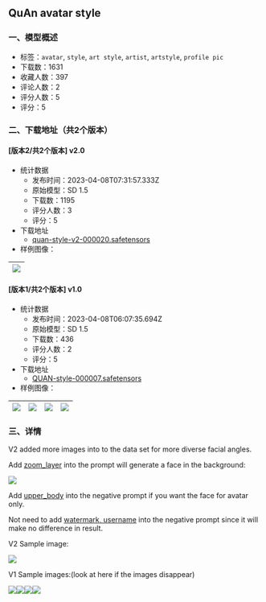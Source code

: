 ## QuAn avatar style
### 一、模型概述

- 标签：`avatar`, `style`, `art style`, `artist`, `artstyle`, `profile pic`
- 下载数：1631
- 收藏人数：397
- 评论人数：2
- 评分人数：5
- 评分：5

### 二、下载地址（共2个版本）

#### [版本2/共2个版本] v2.0

- 统计数据
  - 发布时间：2023-04-08T07:31:57.333Z
  - 原始模型：SD 1.5
  - 下载数：1195
  - 评分人数：3
  - 评分：5
- 下载地址
  - [quan-style-v2-000020.safetensors](https://civitai.com/api/download/models/39722)
- 样例图像：

| <img src="https://image.civitai.com/xG1nkqKTMzGDvpLrqFT7WA/ccd38c15-550c-4b28-a164-1232a21e5600/width=450/439776.jpeg" /> |
| ---- |

#### [版本1/共2个版本] v1.0

- 统计数据
  - 发布时间：2023-04-08T06:07:35.694Z
  - 原始模型：SD 1.5
  - 下载数：436
  - 评分人数：2
  - 评分：5
- 下载地址
  - [QUAN-style-000007.safetensors](https://civitai.com/api/download/models/36988)
- 样例图像：

| <img src="https://image.civitai.com/xG1nkqKTMzGDvpLrqFT7WA/7bd2f7a6-9ccf-44ed-3a99-8b6df1108400/width=450/438581.jpeg" /> | <img src="https://image.civitai.com/xG1nkqKTMzGDvpLrqFT7WA/725c53fb-72e4-44b6-1dc4-312264477500/width=450/424094.jpeg" /> | <img src="https://image.civitai.com/xG1nkqKTMzGDvpLrqFT7WA/e889bce7-72c5-44f3-da97-6dbdf8d17e00/width=450/424125.jpeg" /> | <img src="https://image.civitai.com/xG1nkqKTMzGDvpLrqFT7WA/e9e71c2a-1de4-41cd-0a47-b2c348032000/width=450/424119.jpeg" /> |
| ---- | ---- | ---- | ---- |


### 三、详情
<p>V2 added more images into to the data set for more diverse facial angles.</p><p></p><p>Add <u>zoom_layer</u> into the prompt will generate a face in the background:</p><img src="https://imagecache.civitai.com/xG1nkqKTMzGDvpLrqFT7WA/084f1c39-863c-4c43-9e0c-367081c8fd00/width=525/084f1c39-863c-4c43-9e0c-367081c8fd00.jpeg" /><p></p><p></p><p>Add <u>upper_body</u> into the negative prompt if you want the face for avatar only.</p><p></p><p>Not need to add <u>watermark, username</u> into the negative prompt since it will make no difference in result.</p><p></p><p>V2 Sample image:</p><img src="https://imagecache.civitai.com/xG1nkqKTMzGDvpLrqFT7WA/9e0fd07e-ab9b-47a9-070b-b7bc7cd33700/width=525/9e0fd07e-ab9b-47a9-070b-b7bc7cd33700.jpeg" /><p>V1 Sample images:(look at here if the images disappear)</p><img src="https://imagecache.civitai.com/xG1nkqKTMzGDvpLrqFT7WA/3be9ae4c-d1c1-4283-8d4f-89c09eebb100/width=525/3be9ae4c-d1c1-4283-8d4f-89c09eebb100.jpeg" /><img src="https://imagecache.civitai.com/xG1nkqKTMzGDvpLrqFT7WA/51fd193d-f532-48af-9488-333f582d8b00/width=525/51fd193d-f532-48af-9488-333f582d8b00.jpeg" /><img src="https://imagecache.civitai.com/xG1nkqKTMzGDvpLrqFT7WA/009f065e-6094-462c-dbbc-03bbe26c1d00/width=525/009f065e-6094-462c-dbbc-03bbe26c1d00.jpeg" /><img src="https://imagecache.civitai.com/xG1nkqKTMzGDvpLrqFT7WA/fc9ea31b-aafe-4b88-9552-6ca8cadbe000/width=525/fc9ea31b-aafe-4b88-9552-6ca8cadbe000.jpeg" />